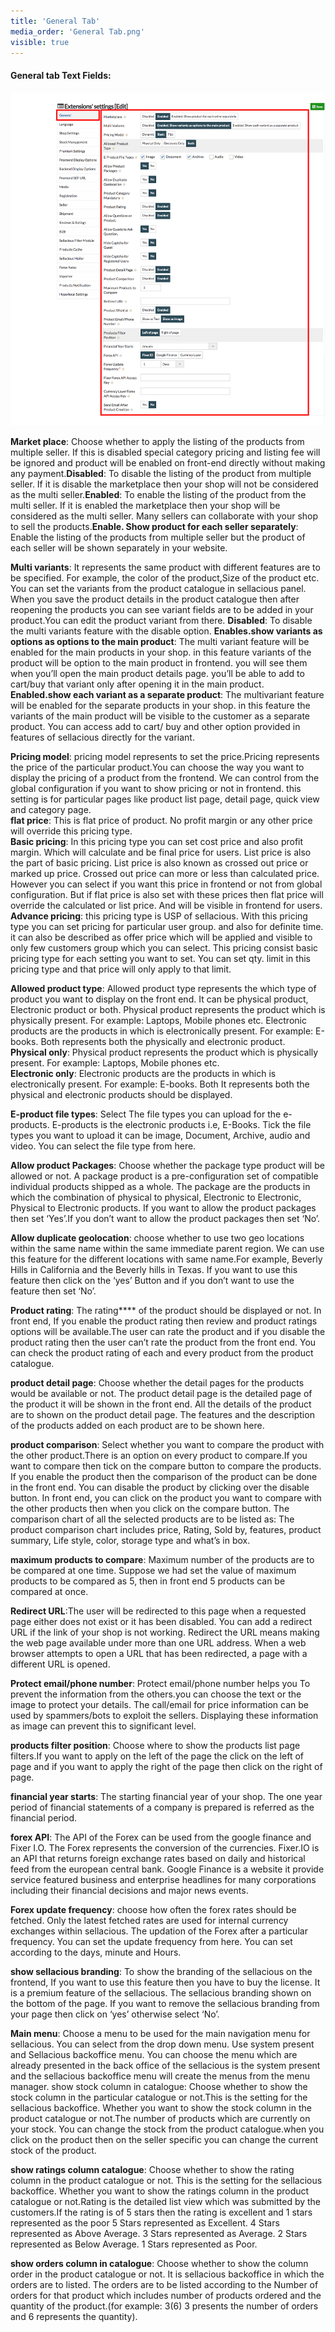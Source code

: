 ```yaml
---
title: 'General Tab'
media_order: 'General Tab.png'
visible: true
---
```


#### **General tab Text Fields:**

![](General%20Tab.png)

**Market place**: Choose whether to apply the listing of the products from multiple seller. If this is disabled special category pricing and listing fee will be ignored and product will be enabled on front-end directly without making any payment.**Disabled**: To disable the listing of the product from multiple seller. If it is disable the marketplace then your shop will not be considered as the multi seller.**Enabled**: To enable the listing of the product from the multi seller. If it is enabled the marketplace then your shop will be considered as the multi seller. Many sellers can collaborate with your shop to sell the products.**Enable. Show product for each seller separately**: Enable the listing of the products from multiple seller but the product of each seller will be shown separately in your website.

**Multi variants**: It represents the same product with different features are to be specified. For example, the color of the product,Size of the product etc. You can set the variants from the product catalogue in sellacious panel. When you save the product details in the product catalogue then after reopening the products you can see variant fields are to be added in your product.You can edit the product variant from there.
**Disabled**:  To disable the multi variants feature with the disable option.
**Enables.show variants as options as options to the main product**: The multi variant feature will be enabled for the main products in your shop. in this feature variants of the product will be option to the main product in frontend. you will see them when you’ll open the main product details page. you’ll be able to add to cart/buy that variant only after opening it in the main product.
**Enabled.show each variant as a separate product**:  The multivariant feature will be enabled for the separate products in your shop. in this feature the variants of the main product will be visible to the customer as a separate product. You can access add to cart/ buy and other option provided in features of sellacious directly for the variant. 

**Pricing model**: pricing model represents to set the price.Pricing represents the price of the particular product.You can choose the way you want to display the pricing of a product from the frontend. We can control from  the global configuration if you want to show pricing or not in frontend. this setting is for particular pages like product list page, detail page, quick view and category page. 
<br>**flat price**: This is flat price of product. No profit margin or any other price will override this pricing type.
<br>**Basic pricing**: In this pricing type you can set cost price and also profit margin. Which will calculate and be final price for users. List price is also the part of basic pricing. List price is also known as crossed out price or marked up price. Crossed out price can more or less than calculated price. However you can select if you want this price in frontend or not from global configuration. 
But if flat price is also set with these prices then flat price will override the calculated or list price. And will be visible in frontend for users. 
<br>**Advance pricing**: this pricing type is USP of sellacious. With this pricing type you can set pricing for particular user group. and also for definite time. it can also be described as offer price which will be applied and visible to only few customers group which you can select. This pricing consist basic pricing type for each setting you want to set. You can set qty. limit in this pricing type and that price will only apply to that limit. 

**Allowed product type**: Allowed product type represents the which type of product you want to display on the front end. It can be physical product, Electronic product or both. Physical product represents the product which is physically present. For example: Laptops, Mobile phones etc. Electronic products are the products in which is electronically present. For example: E-books. Both represents both the physically and electronic product.
<br>**Physical only**: Physical product represents the product which is physically present. For example: Laptops, Mobile phones etc. 
<br>**Electronic only**:  Electronic products are the products in which is electronically present. For example: E-books. 
Both It represents both the physical and electronic products should be displayed.

**E-product file types**: Select The file types you can upload for the e-products. E-products is the electronic products i.e, E-Books. Tick the file types you want to upload it can be image, Document, Archive, audio and video. You can select the file type from here.

**Allow product Packages**:  Choose whether the package type product will be allowed or not. A package product is a pre-configuration set of compatible individual products shipped as a whole. The package are the products in which the combination of physical to physical, Electronic to Electronic, Physical to Electronic products. If you want to allow the product packages then set ‘Yes’.If you don’t want to allow the product packages then set ‘No’.

**Allow duplicate geolocation**: choose whether to use two geo locations within the same name within the same immediate parent region. We can use this feature for the different locations with same name.For example, Beverly Hills in California and the Beverly hills in Texas. If you want to use this feature then click on the ‘yes’ Button and if you don’t want to use the feature then set ‘No’. 

**Product rating**: The rating**** of the product should be displayed or not. In front end, If you enable the product rating then review and product ratings options will be available.The user can rate the product and if you disable the product rating then the user can’t rate the product from the front end. You can check the product rating of each and every product from the product catalogue.

**product detail page**: Choose whether the detail pages for the products would be available or not. The product detail page is the detailed page of the product it will be shown in the front end. All the details of the product are to shown on the product detail page. The features and the description of the products added on each product are to be shown here.

**product comparison**: Select whether you want to compare the product with the other product.There is an option on every product to compare.If you want to compare then tick on the compare button to compare the products. If you enable the product then the comparison of the product can be done in the front end. You can disable the product by clicking over the disable button. In front end, you can click on the product you want to compare with the other products then when you click on the compare button. The comparison chart of all the selected products are to be listed as: The product comparison chart includes price, Rating, Sold by, features, product summary, Life style, color, storage type and what’s in box.

**maximum products to compare**: Maximum number of the products are to be compared at one time. Suppose we had set the value of maximum products to be compared as 5, then in front end 5 products can be compared at once.

**Redirect URL**:The user  will be redirected to this page when a requested page either does not exist or it has been disabled. You can add a redirect URL if the link of your shop is not working. Redirect the URL means making the web page available under more than one URL address. When a web browser attempts to open a URL that has been redirected, a page with a different URL is opened.

**Protect email/phone number**: Protect email/phone number helps you To prevent the information from the others.you can choose the text or the image to protect your details. The call/email for price information can be used by spammers/bots to exploit the sellers. Displaying these information as image can prevent this to significant level.

**products filter position**: Choose where to show the products list page filters.If you want to apply on the left of the page the click on the left of page and if you want to apply the right of the page then click on the right of page.

**financial year starts**: The starting financial year of your shop. The one year period of financial statements of a company is prepared is referred as the financial period.

**forex API**: The API of the Forex can be used from  the google finance and Fixer I.O. The Forex represents the conversion of the currencies. Fixer.IO is an API that returns foreign exchange rates based on daily and historical feed from the european central bank. Google Finance is a website it provide service featured business and enterprise headlines for many corporations including their financial decisions and major news events.

**Forex update frequency**: choose how often the forex rates should be fetched. Only the latest fetched rates are used for internal currency exchanges within sellacious. The updation of the Forex after a particular frequency. You can set the update frequency from here. You can set according to the days, minute and Hours.

**show sellacious branding**: To show the branding of the sellacious on the frontend, If you want to use this feature then you have to buy the license. It is a premium feature of the sellacious. The sellacious branding shown on the bottom of the page. If you want to remove the sellacious branding from your page then click on ‘yes’ otherwise select ‘No’.

**Main menu**: Choose a menu to be used for the main navigation menu for sellacious. You can select from the drop down menu. Use system present and Sellacious backoffice menu. You can choose the menu which are already presented in the back office of the sellacious is the system present and the sellacious backoffice menu will create the menus from the menu manager.
show stock column in catalogue: Choose whether to show the stock column in the particular catalogue or not.This is the setting for the sellacious backoffice. Whether you want to show the stock column in the product catalogue or not.The number of products which are currently on your stock. You can change the stock from the product catalogue.when you click on the product then on the seller specific you can change the current stock of the product.

**show ratings column catalogue**: Choose whether to show the rating column in the product catalogue or not. This is the setting for the sellacious backoffice. Whether you want to show the ratings column in the product catalogue or not.Rating is the detailed list view which was submitted by the customers.If the rating is of 5 stars then the rating is excellent and 1 stars represented as the poor
 5 Stars represented as Excellent.
 4 Stars represented as Above Average.
 3 Stars represented as Average.
 2 Stars represented as Below Average.
 1 Stars represented as Poor.
 
**show orders column in catalogue**: Choose whether to show the column order in the product catalogue or not. It is sellacious backoffice in which the orders are to listed. The orders are to be listed according to the Number of orders for that product which includes number of products ordered and the quantity of the product.(for example: 3(6) 3 presents the number of orders and 6 represents the quantity).
